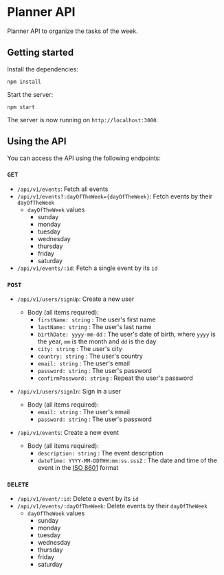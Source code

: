 # Planner API

Planner API to organize the tasks of the week.

## Getting started

Install the dependencies:

```
npm install
```

Start the server:

```
npm start
```

The server is now running on `http://localhost:3000`.

## Using the API

You can access the API using the following endpoints:

### `GET`

- `/api/v1/events`: Fetch all events
- `/api/v1/events?:dayOfTheWeek={dayOfTheWeek}`: Fetch events by their `dayOfTheWeek`
  - `dayOfTheWeek` values
    - sunday
    - monday
    - tuesday
    - wednesday
    - thursday
    - friday
    - saturday
- `/api/v1/events/:id`: Fetch a single event by its `id`

### `POST`

- `/api/v1/users/signUp`: Create a new user

  - Body (all items required):
    - `firstName: string` : The user's first name
    - `lastName: string` : The user's last name
    - `birthDate: yyyy-mm-dd` : The user's date of birth, where `yyyy` is the year, `mm` is the month and `dd` is the day
    - `city: string` : The user's city
    - `country: string` : The user's country
    - `email: string` : The user's email
    - `password: string` : The user's password
    - `confirmPassword: string` : Repeat the user's password

- `/api/v1/users/signIn`: Sign in a user

  - Body (all items required):
    - `email: string` : The user's email
    - `password: string` : The user's password

- `/api/v1/events`: Create a new event
  - Body (all items required):
    - `description: string` : The event description
    - `dateTime: YYYY-MM-DDTHH:mm:ss.sssZ` : The date and time of the event in the [ISO 8601](https://en.wikipedia.org/wiki/ISO_8601) format

### `DELETE`

- `/api/v1/event/:id`: Delete a event by its `id`
- `/api/v1/events/:dayOfTheWeek`: Delete events by their `dayOfTheWeek`
  - `dayOfTheWeek` values
    - sunday
    - monday
    - tuesday
    - wednesday
    - thursday
    - friday
    - saturday
